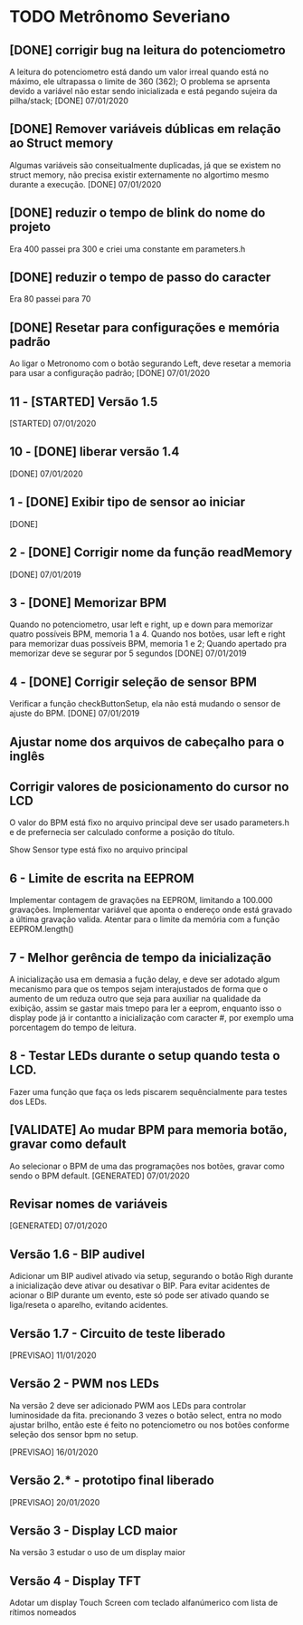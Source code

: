TODO Metrônomo Severiano
========================

## [DONE] corrigir bug na leitura do potenciometro

A leitura do potenciometro está dando um valor irreal quando está no máximo, ele ultrapassa o limite de 360 (362);
O problema se aprsenta devido a variável não estar sendo inicializada e está pegando sujeira da pilha/stack;
[DONE] 07/01/2020

## [DONE] Remover variáveis dúblicas em relação ao Struct memory

Algumas variáveis são conseitualmente duplicadas, já que se existem no struct memory, não precisa existir externamente no algortimo mesmo durante a execução.
[DONE] 07/01/2020

## [DONE] reduzir o tempo de blink do nome do projeto

Era 400 passei pra 300 e criei uma constante em parameters.h

## [DONE] reduzir o tempo de passo do caracter #

Era 80 passei para 70

## [DONE] Resetar para configurações e memória padrão

Ao ligar o Metronomo com o botão segurando Left, deve resetar a memoria para usar a configuração padrão;
[DONE] 07/01/2020

## 11 - [STARTED] Versão 1.5

[STARTED] 07/01/2020

## 10 - [DONE] liberar versão 1.4

[DONE] 07/01/2020

## 1 - [DONE] Exibir tipo de sensor ao iniciar

[DONE]

## 2 - [DONE] Corrigir nome da função readMemory

[DONE] 07/01/2019


## 3 - [DONE] Memorizar BPM

Quando no potenciometro, usar left e right, up e down para memorizar quatro possíveis BPM, memoria 1 a 4.
Quando nos botões, usar left e right para memorizar duas possíveis BPM, memoria 1 e 2;
Quando apertado pra memorizar deve se segurar por 5 segundos
[DONE] 07/01/2019


## 4 - [DONE] Corrigir seleção de sensor BPM

Verificar a função checkButtonSetup, ela não está mudando o sensor de ajuste do BPM.
[DONE] 07/01/2019

## Ajustar nome dos arquivos de cabeçalho para o inglês

## Corrigir valores de posicionamento do cursor no LCD

O valor do BPM está fixo no arquivo principal deve ser usado parameters.h e de prefernecia ser calculado conforme a posição do título.

Show Sensor type está fixo no arquivo principal


## 6 - Limite de escrita na EEPROM

Implementar contagem de gravações na EEPROM, limitando a 100.000 gravações.
Implementar variável que aponta o endereço onde está gravado a  última gravação valida.
Atentar para o limite da memória com a função EEPROM.length()

## 7 - Melhor gerência de tempo da inicialização

A inicialização usa em demasia a fução delay, e deve ser adotado algum mecanismo para que os tempos sejam interajustados de forma que o aumento de um reduza outro que seja para auxiliar na qualidade da exibição, assim se gastar mais tmepo para ler a eeprom, enquanto isso o display pode já ir contantto a inicialização com caracter #, por exemplo uma porcentagem do tempo de leitura.

## 8 - Testar LEDs durante o setup quando testa o LCD.

Fazer uma função que faça os leds piscarem sequêncialmente para testes dos LEDs.

## [VALIDATE] Ao mudar BPM para memoria botão, gravar como default

Ao selecionar o BPM de uma das programações nos botões, gravar como sendo o BPM default.
[GENERATED] 07/01/2020

## Revisar nomes de variáveis

[GENERATED] 07/01/2020

## Versão 1.6 - BIP audivel

Adicionar um BIP audivel ativado via setup, segurando o botão Righ durante a inicialização deve ativar ou desativar o BIP.
Para evitar acidentes de acionar o BIP durante um evento, este só pode ser ativado quando se liga/reseta o aparelho, evitando acidentes.
 
## Versão 1.7 - Circuito de teste liberado

[PREVISAO] 11/01/2020

## Versão 2 - PWM nos LEDs

Na versão 2 deve ser adicionado PWM aos LEDs para controlar luminosidade da fita.
precionando 3 vezes o botão select, entra no modo ajustar brilho, então este é feito no potenciometro ou nos botões conforme seleção dos sensor bpm no setup.

[PREVISAO] 16/01/2020

## Versão 2.* - prototipo final liberado

[PREVISAO] 20/01/2020

## Versão 3 - Display LCD maior

Na versão 3 estudar o uso de um display maior 

## Versão 4 - Display TFT

Adotar um display Touch Screen com teclado alfanúmerico com lista de rítimos nomeados